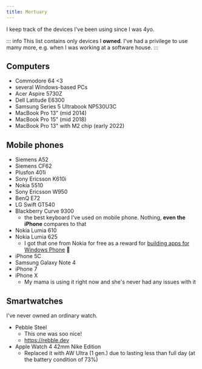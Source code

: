 ```yaml
---
title: Mortuary
---
```


I keep track of the devices I've been using since I was 4yo. 

::: info
This list contains only devices I **owned**. I've had a privilege to use mamy more, e.g. when I was working at a software house.
:::

## Computers
- Commodore 64 <3 
- several Windows-based PCs
- Acer Aspire 5730Z
- Dell Latitude E6300
- Samsung Series 5 Ultrabook NP530U3C
- MacBook Pro 13" (mid 2014)
- MacBook Pro 15" (mid 2018)
- MacBook Pro 13" with M2 chip (early 2022)

## Mobile phones

- Siemens A52
- Siemens CF62
- Plusfon 401i
- Sony Ericsson K610i
- Nokia 5510
- Sony Ericsson W950
- BenQ E72
- LG Swift GT540
- Blackberry Curve 9300
  - the best keyboard I've used on mobile phone. Nothing, **even the iPhone** compares to that
- Nokia Lumia 610
- Nokia Lumia 625
  - I got that one from Nokia for free as a reward for [building apps for Windows Phone](https://www.jankowskimichal.pl/2013/11/dvlup-czyli-jak-dostac-nowa-nokie/) 💪
- iPhone 5C
- Samsung Galaxy Note 4
- iPhone 7
- iPhone X
  - My mama is using it right now and she's never had any issues with it

## Smartwatches

I've never owned an ordinary watch.

- Pebble Steel
  - This one was soo nice!
  - https://rebble.dev
- Apple Watch 4 42mm Nike Edition
  - Replaced it with AW Ultra (1 gen.) due to lasting less than full day (at the battery condition of 73%)
